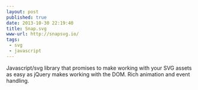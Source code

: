 ```yaml
---
layout: post
published: true
date: 2013-10-30 22:19:40
title: Snap.svg
www-url: http://snapsvg.io/
tags: 
 - svg
 - javascript
---
```


Javascript/svg library that promises to make working with your SVG assets as easy as jQuery makes working with the DOM. Rich animation and event handling.